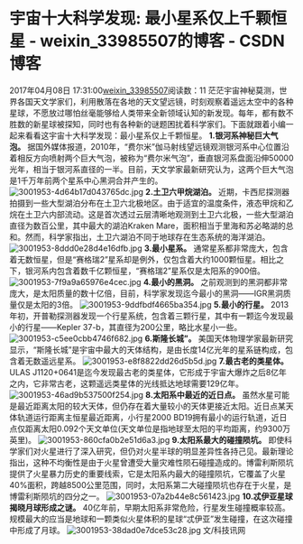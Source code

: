 # 宇宙十大科学发现: 最小星系仅上千颗恒星 - weixin_33985507的博客 - CSDN博客
2017年04月08日 17:31:00[weixin_33985507](https://me.csdn.net/weixin_33985507)阅读数：11
茫茫宇宙神秘莫测，世界各国天文学家们，利用散落在各地的天文望远镜，时刻观察着遥远太空中的各种星球，不愿放过哪怕丝毫能够给人类带来全新领域认知的新发现。每年，都有数不胜数的新星球被探知，同时也有各种新的谜题困扰着科学家们。下面就跟着小编一起来看看这宇宙十大科学发现：最小星系仅上千颗恒星。
**1.银河系神秘巨大气泡。**
据国外媒体报道，2010年，“费尔米”伽马射线望远镜观测银河系中心位置沿着相反方向喷射两个巨大气泡，被称为“费尔米气泡”，垂直银河系盘面沿伸50000光年，相当于银河系直径的一半。目前，天文学家最新研究认为，这两个巨大气泡是1千万年前两个星系中心黑洞合并产生的。
![3001953-4d64b17d043765dc.jpg](https://upload-images.jianshu.io/upload_images/3001953-4d64b17d043765dc.jpg)
**2.土卫六甲烷湖泊。**
近期，卡西尼探测器拍摄到一些大型湖泊分布在土卫六北极地区。由于适宜的温度条件，液态甲烷和乙烷在土卫六内部流动。这是首次透过云层清晰地观测到土卫六北极，一些大型湖泊直径为数百公里，其中最大的湖泊Kraken Mare，面积相当于里海和苏必略湖的总和。然而，科学家指出，土卫六湖泊不同于地球存在生态系统的海洋湖泊。
![3001953-8ddd0e28d4e16dfb.jpg](https://upload-images.jianshu.io/upload_images/3001953-8ddd0e28d4e16dfb.jpg)
**3.最小星系。**
通常星系都非常庞大，包含着无数恒星，但是“赛格瑞2”星系却是例外，仅包含着大约1000颗恒星。相比之下，银河系内包含着数千亿颗恒星，“赛格瑞2”星系仅是太阳系的900倍。
![3001953-7f9a9a65976e4cec.jpg](https://upload-images.jianshu.io/upload_images/3001953-7f9a9a65976e4cec.jpg)
**4.最小的黑洞。**
之前观测到的黑洞都非常庞大，是太阳质量的数十亿倍，目前，科学家发现迄今最小的黑洞——IGR黑洞质量仅是太阳的3倍。
![3001953-9ddfbdf4665ba354.jpg](https://upload-images.jianshu.io/upload_images/3001953-9ddfbdf4665ba354.jpg)
**5.最小的行星。**
2013年初，开普勒探测器发现一个行星系统，包含着三颗行星，其中有一颗迄今发现最小的行星——Kepler 37-b，其直径为200公里，略比水星小一些。
![3001953-c5ee0cbb4746f682.jpg](https://upload-images.jianshu.io/upload_images/3001953-c5ee0cbb4746f682.jpg)
**6.斯隆长城”。**
美国天体物理学家最新研究显示，“斯隆长城”是宇宙中最大的天体结构，是由长度14亿光年的星系链构成，包含着无数遥远星系。
![3001953-e8f8822dd26d5b5d.jpg](https://upload-images.jianshu.io/upload_images/3001953-e8f8822dd26d5b5d.jpg)
**7.最古老的类星体。**
ULAS J1120+0641是迄今发现最古老的类星体，它形成于宇宙大爆炸之后8亿年之内，它非常古老，这颗遥远类星体的光线抵达地球需要129亿年。
![3001953-46ad9b537500f254.jpg](https://upload-images.jianshu.io/upload_images/3001953-46ad9b537500f254.jpg)
**8.太阳系中最近的近日点。**
虽然水星可能是最近距离太阳的较大天体，但仍存在着大量较小的天体更接近太阳。近日点某天体轨道运行距离主恒星最近距离，小行星2000 BD19拥有最小的运行轨道，近日点仅距离太阳0.092个天文单位(天文单位是指地球至太阳的平均距离，约9300万英里)。
![3001953-860cfa0b2e51d6a3.jpg](https://upload-images.jianshu.io/upload_images/3001953-860cfa0b2e51d6a3.jpg)
**9.太阳系最大的碰撞陨坑。**
即使科学家们对火星进行了深入研究，但仍对火星半球的明显差异性各持己见。最新理论指出，这种不均衡性是由于火星曾遭受大量灾难性陨石碰撞造成的。博雷利斯陨坑提供了火星暴力历史的重要线索，它是太阳系内最大的碰撞陨坑，它覆盖了火星40%面积，跨越8500公里范围，同时，太阳系第二大碰撞陨坑也存在于火星，是博雷利斯陨坑的四分之一。
![3001953-07a2b44e8c561423.jpg](https://upload-images.jianshu.io/upload_images/3001953-07a2b44e8c561423.jpg)
**10.忒伊亚星球揭晓月球形成之谜。**
40亿年前，早期太阳系非常危险，行星发生碰撞概率较高。规模最大的应当是地球和一颗类似火星体积的星球“忒伊亚”发生碰撞，在这次碰撞中形成了月球。
![3001953-38dad0e7dce53c28.jpg](https://upload-images.jianshu.io/upload_images/3001953-38dad0e7dce53c28.jpg)
文/科技讯网
